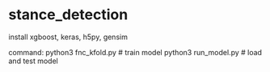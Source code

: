 # stance_detection
install xgboost, keras, h5py, gensim

command:
	python3 fnc_kfold.py # train model
	python3 run_model.py # load and test model
